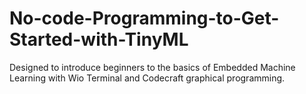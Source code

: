 # No-code-Programming-to-Get-Started-with-TinyML
Designed to introduce beginners to the basics of Embedded Machine Learning with Wio Terminal and Codecraft graphical programming.
